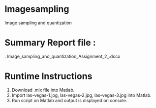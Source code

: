 # Imagesampling

Image sampling and quantization

#   Summary Report file : 
. Image_sampling_and_quantization_Assignment_2_.docx
 
 
 # Runtime Instructions 
 
 1) Download .mlx file into Matlab. 
 2) Import las-vegas-1.jpg, las-vegas-2.jpg, las-vegas-3.jpg into Matlab. 
 3) Run script on Matlab and output is displayed on console. 
 
 